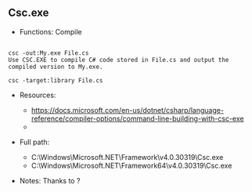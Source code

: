 ## Csc.exe
* Functions: Compile
```

csc -out:My.exe File.cs
Use CSC.EXE to compile C# code stored in File.cs and output the compiled version to My.exe.

csc -target:library File.cs

```
   
* Resources:   
  * https://docs.microsoft.com/en-us/dotnet/csharp/language-reference/compiler-options/command-line-building-with-csc-exe
  * 
   
* Full path:   
  * C:\Windows\Microsoft.NET\Framework\v4.0.30319\Csc.exe
  * C:\Windows\Microsoft.NET\Framework64\v4.0.30319\Csc.exe
   
* Notes: Thanks to ?  
   
